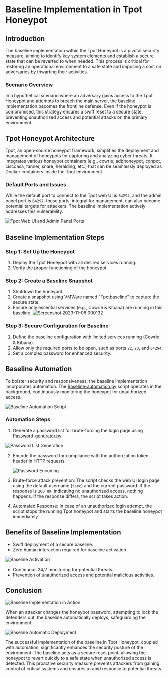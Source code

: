 # Baseline Implementation in Tpot Honeypot

## Introduction

The baseline implementation within the Tpot Honeypot is a pivotal security measure, aiming to identify key system elements and establish a secure state that can be reverted to when needed. This process is critical for restoring an operational environment to a safe state and imposing a cost on adversaries by thwarting their activities.

### Scenario Overview

In a hypothetical scenario where an adversary gains access to the Tpot Honeypot and attempts to breach the main server, the baseline implementation becomes the frontline defense. Even if the honeypot is compromised, this strategy ensures a swift reset to a secure state, preventing unauthorized access and potential attacks on the primary environment.

## Tpot Honeypot Architecture

Tpot, an open-source honeypot framework, simplifies the deployment and management of honeypots for capturing and analyzing cyber threats. It integrates various honeypot containers (e.g., cowrie, adbhoneypot, conpot, ciscoasa, tanner, snare, heralding, etc.) that can be seamlessly deployed as Docker containers inside the Tpot environment.

### Default Ports and Issues

While the default port to connect to the Tpot web UI is `64294`, and the admin panel port is `64297`, these ports, integral for management, can also become potential targets for attackers. The baseline implementation actively addresses this vulnerability.

![Tpot Web UI and Admin Panel Ports](https://github.com/0hex7/IIPP-Internship/assets/108691415/bf4a5e4b-df6e-480b-b6ba-ab63db0e8e1f)

## Baseline Implementation Steps

### Step 1: Set Up the Honeypot

1. Deploy the Tpot Honeypot with all desired services running.
2. Verify the proper functioning of the honeypot.

### Step 2: Create a Baseline Snapshot

1. Shutdown the honeypot.
2. Create a snapshot using VMWare named "Tpotbaseline" to capture the secure state.
3. Ensure only essential services (e.g., Cowrie & Kibana) are running in this baseline.
![Screenshot 2023-11-06 000132](https://github.com/0hex7/IIPP-Internship/assets/108691415/a0edaf5e-8a0b-420f-858f-8ae221ee75b2)


### Step 3: Secure Configuration for Baseline

1. Define the baseline configuration with limited services running (Cowrie & Kibana).
2. Allow only the required ports to be open, such as ports `22`, `23`, and `64294`.
3. Set a complex password for enhanced security.

## Baseline Automation

To bolster security and responsiveness, the baseline implementation incorporates automation. The [Baseline-automation.py](https://github.com/0hex7/IIPP-Internship/blob/main/Month-3/Baseline/Baseline-automation.py) script operates in the background, continuously monitoring the honeypot for unauthorized access.

![Baseline Automation Script](https://github.com/0hex7/IIPP-Internship/assets/108691415/2168d384-f1f0-4314-bab6-3d4df0e8beb3)

### Automation Steps

1. Generate a password list for brute-forcing the login page using [Password-generator.py](https://github.com/0hex7/IIPP-Internship/blob/main/Month-3/Baseline/Password-generator.py).

![Password List Generation](https://github.com/0hex7/IIPP-Internship/assets/108691415/4f8bf019-caeb-48c6-879c-c5b3065c063e)

2. Encode the password for compliance with the authorization token header in HTTP requests.

   ![Password Encoding](https://github.com/0hex7/IIPP-Internship/assets/108691415/67702dd2-c8a6-412b-b37a-dda08a7c62f1)

3. Brute-force attack prevention: The script checks the web UI login page using the default username (`tsec`) and the current password. If the response is `200 OK`, indicating no unauthorized access, nothing happens. If the response differs, the script takes action.

4. Automated Response: In case of an unauthorized login attempt, the script stops the running Tpot honeypot and starts the baseline honeypot immediately.

## Benefits of Baseline Implementation

- Swift deployment of a secure baseline.
- Zero human interaction required for baseline activation.

![Baseline Activation](https://github.com/0hex7/IIPP-Internship/assets/108691415/c7694cc1-aed8-4106-88c5-4a3c0c9620bf)

- Continuous 24/7 monitoring for potential threats.
- Prevention of unauthorized access and potential malicious activities.

## Conclusion

![Baseline Implementation in Action](https://github.com/0hex7/IIPP-Internship/assets/108691415/14721deb-28e6-430e-a543-e3cfc01ddf81)

When an attacker changes the honeypot password, attempting to lock the defenders out, the baseline automatically deploys, safeguarding the environment.

![Baseline Automatic Deployment](https://github.com/0hex7/IIPP-Internship/assets/108691415/42b3d211-d59d-48c4-aead-2c622cc00412)

The successful implementation of the baseline in Tpot Honeypot, coupled with automation, significantly enhances the security posture of the environment. The baseline acts as a secure reset point, allowing the honeypot to revert quickly to a safe state when unauthorized access is detected. This proactive security measure prevents attackers from gaining control of critical systems and ensures a rapid response to potential threats.

